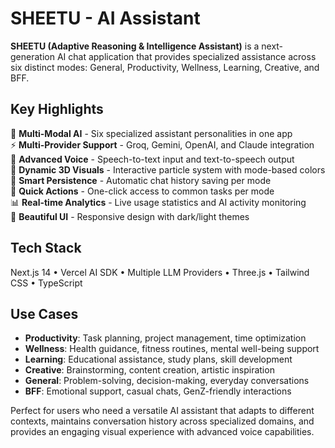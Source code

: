 # SHEETU - AI Assistant

**SHEETU (Adaptive Reasoning & Intelligence Assistant)** is a next-generation AI chat application that provides specialized assistance across six distinct modes: General, Productivity, Wellness, Learning, Creative, and BFF.

## Key Highlights

🤖 **Multi-Modal AI** - Six specialized assistant personalities in one app  
⚡ **Multi-Provider Support** - Groq, Gemini, OpenAI, and Claude integration  
🎤 **Advanced Voice** - Speech-to-text input and text-to-speech output  
🎨 **Dynamic 3D Visuals** - Interactive particle system with mode-based colors  
💾 **Smart Persistence** - Automatic chat history saving per mode  
🚀 **Quick Actions** - One-click access to common tasks per mode  
📊 **Real-time Analytics** - Live usage statistics and AI activity monitoring  
🌙 **Beautiful UI** - Responsive design with dark/light themes  

## Tech Stack
Next.js 14 • Vercel AI SDK • Multiple LLM Providers • Three.js • Tailwind CSS • TypeScript

## Use Cases
- **Productivity**: Task planning, project management, time optimization
- **Wellness**: Health guidance, fitness routines, mental well-being support
- **Learning**: Educational assistance, study plans, skill development  
- **Creative**: Brainstorming, content creation, artistic inspiration
- **General**: Problem-solving, decision-making, everyday conversations
- **BFF**: Emotional support, casual chats, GenZ-friendly interactions

Perfect for users who need a versatile AI assistant that adapts to different contexts, maintains conversation history across specialized domains, and provides an engaging visual experience with advanced voice capabilities.

